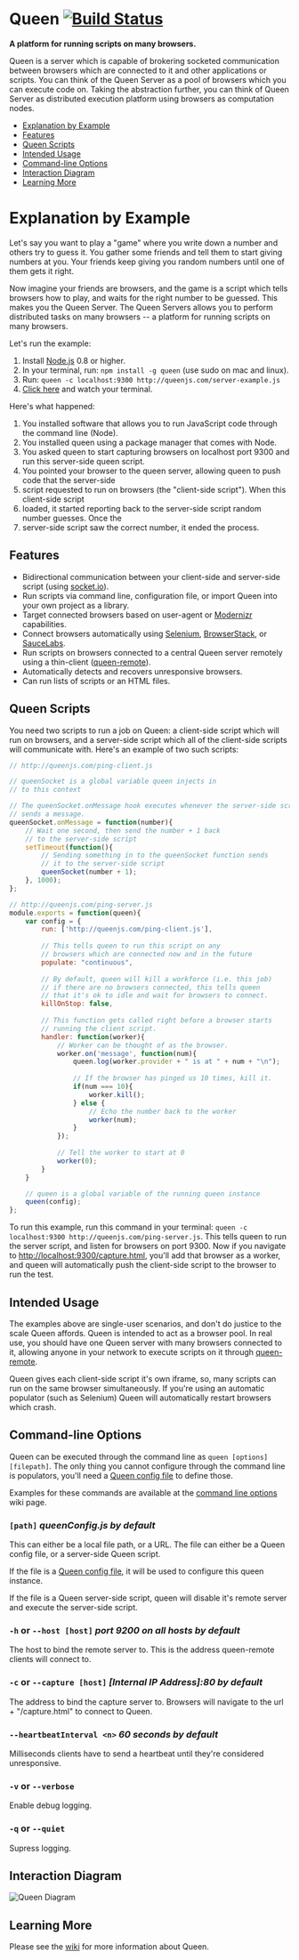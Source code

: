 # Queen [![Build Status](https://secure.travis-ci.org/ozanturgut/queen.png?branch=master)](http://travis-ci.org/ozanturgut/queen)

**A platform for running scripts on many browsers.**

Queen is a server which is capable of brokering socketed communication between browsers which are connected to it
and other applications or scripts. You can think of the Queen Server as a pool of browsers which you can 
execute code on. Taking the abstraction further, you can think of Queen Server as distributed execution 
platform using browsers as computation nodes.

* [Explanation by Example](#explanation-by-example)
* [Features](#features)
* [Queen Scripts](#queen-scripts)
* [Intended Usage](#intended-usage)
* [Command-line Options](#command-line-options)
* [Interaction Diagram](#interaction-diagram)
* [Learning More](#learning-more)

# <a id="explanation-by-example"></a>Explanation by Example
Let's say you want to play a "game" where you write down a number and others try to guess it. 
You gather some friends and tell them to start giving numbers at you. Your friends keep 
giving you random numbers until one of them gets it right.

Now imagine your friends are browsers, and the game is a script which tells browsers how to 
play, and waits for the right number to be guessed. This makes you the Queen Server. The Queen 
Servers allows you to perform distributed tasks on many browsers -- a platform for running 
scripts on many browsers.

Let's run the example:

1. Install [Node.js](http://nodejs.org/) 0.8 or higher.
2. In your terminal, run: `npm install -g queen` (use sudo on mac and linux).
3. Run: `queen -c localhost:9300 http://queenjs.com/server-example.js`
4. [Click here](http://localhost:9300/) and watch your terminal.

Here's what happened:

1. You installed software that allows you to run JavaScript code through the command line (Node).
2. You installed queen using a package manager that comes with Node.
3. You asked queen to start capturing browsers on localhost port 9300 and run this server-side queen script.
4. You pointed your browser to the queen server, allowing queen to push code that the server-side 
5. script requested to run on browsers (the "client-side script"). When this client-side script
6. loaded, it started reporting back to the server-side script random number guesses. Once the
7. server-side script saw the correct number, it ended the process.

## <a id="features"></a>Features
* Bidirectional communication between your client-side and server-side script (using [socket.io](http://socket.io/)).
* Run scripts via command line, configuration file, or import Queen into your own project as a library.
* Target connected browsers based on user-agent or [Modernizr](http://modernizr.com/) capabilities.
* Connect browsers automatically using [Selenium](http://seleniumhq.org/), [BrowserStack](http://www.browserstack.com/), or [SauceLabs](https://saucelabs.com/).
* Run scripts on browsers connected to a central Queen server remotely using a thin-client ([queen-remote](https://github.com/ozanturgut/queen-remote)).
* Automatically detects and recovers unresponsive browsers.
* Can run lists of scripts or an HTML files.

## <a id="queen-scripts"></a>Queen Scripts
You need two scripts to run a job on Queen: a client-side script which will run on browsers, and a server-side script 
which all of the client-side scripts will communicate with. Here's an example of two such scripts:

```javascript
// http://queenjs.com/ping-client.js

// queenSocket is a global variable queen injects in 
// to this context

// The queenSocket.onMessage hook executes whenever the server-side script
// sends a message.
queenSocket.onMessage = function(number){
	// Wait one second, then send the number + 1 back
	// to the server-side script
	setTimeout(function(){
		// Sending something in to the queenSocket function sends 
		// it to the server-side script
		queenSocket(number + 1);
	}, 1000);
};
```

```javascript
// http://queenjs.com/ping-server.js
module.exports = function(queen){
	var config = {
		run: ['http://queenjs.com/ping-client.js'],
		
		// This tells queen to run this script on any
		// browsers which are connected now and in the future
		populate: "continuous", 
		
		// By default, queen will kill a workforce (i.e. this job)
		// if there are no browsers connected, this tells queen
		// that it's ok to idle and wait for browsers to connect.
		killOnStop: false,
		
		// This function gets called right before a browser starts 
		// running the client script.
		handler: function(worker){ 
			// Worker can be thought of as the browser.
			worker.on('message', function(num){
				queen.log(worker.provider + " is at " + num + "\n");
				
				// If the browser has pinged us 10 times, kill it.
				if(num === 10){
					worker.kill();
				} else {
					// Echo the number back to the worker
					worker(num);
				}
			});
		
			// Tell the worker to start at 0
			worker(0);
		}
	}

	// queen is a global variable of the running queen instance
	queen(config);
};
```

To run this example, run this command in your terminal: `queen -c localhost:9300 http://queenjs.com/ping-server.js`. 
This tells queen to run the server script, and listen for browsers on port 9300. Now if you navigate to
[http://localhost:9300/capture.html](http://localhost:9300/capture.html), you'll add that browser as a worker,
and queen will automatically push the client-side script to the browser to run the test.

## <a id="intended-usage"></a>Intended Usage

The examples above are single-user scenarios, and don't do justice to the scale Queen affords. 
Queen is intended to act as a browser pool. In real use, you should have one Queen server 
with many browsers connected to it, allowing anyone in your network to execute scripts on it
through  [queen-remote](https://github.com/ozanturgut/queen-remote).

Queen gives each client-side script it's own iframe, so, many scripts can run on the same browser 
simultaneously. If you're using an automatic populator (such as Selenium) Queen will automatically restart 
browsers which crash.

## <a id="command-line-options"></a>Command-line Options
Queen can be executed through the command line as `queen [options] [filepath]`.
The only thing you cannot configure through the command line is populators, you'll need a 
[Queen config file](https://github.com/ozanturgut/queen/wiki/Queen-Config-File) to define those.

Examples for these commands are available at the [command line options](https://github.com/ozanturgut/queen/wiki/Command-line-Options) wiki page.

### ```[path]``` _queenConfig.js by default_

This can either be a local file path, or a URL. The file can either be a Queen config file, or
a server-side Queen script.

If the file is a [Queen config file](https://github.com/ozanturgut/queen/wiki/Queen-Config-File), it will be used to configure this queen instance.

If the file is a Queen server-side script, queen will disable it's remote server and execute 
the server-side script.

### ```-h``` or ```--host [host]```  _port 9200 on all hosts by default_

The host to bind the remote server to. This is the address queen-remote clients will connect to.

### ```-c``` or ```--capture [host]``` _[Internal IP Address]:80 by default_

The address to bind the capture server to. Browsers will navigate to the url + "/capture.html" to connect to Queen.

### ```--heartbeatInterval <n>``` _60 seconds by default_

Milliseconds clients have to send a heartbeat until they're considered unresponsive.

### ```-v``` or ```--verbose```

Enable debug logging.

### ```-q``` or ```--quiet```

Supress logging.


## <a id="diagram"></a>Interaction Diagram
![Queen Diagram](http://queenjs.com/r/Queen%20Diagram.png)

## <a id="learning-more"></a>Learning More
Please see the [wiki](https://github.com/ozanturgut/queen/wiki) for more information about Queen.

